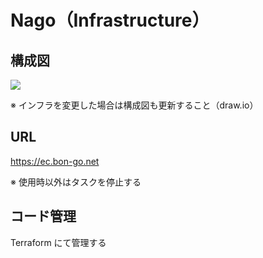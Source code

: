 # Nago（Infrastructure）

## 構成図

<img src="https://lh3.googleusercontent.com/d/1lS1mgx9kLopvKIjY7De-8cyNBqQDm1Jt">

※ インフラを変更した場合は構成図も更新すること（draw.io）

## URL

https://ec.bon-go.net

※ 使用時以外はタスクを停止する

## コード管理

Terraform にて管理する